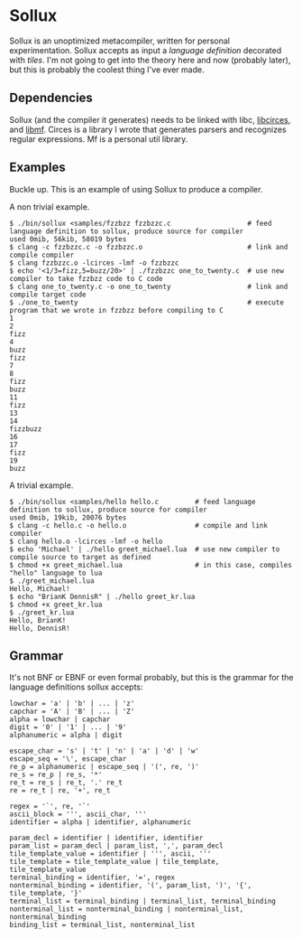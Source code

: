 # Sollux
Sollux is an unoptimized metacompiler, written for personal experimentation.
Sollux accepts as input a *language definition* decorated with *tiles*.
I'm not going to get into the theory here and now (probably later), 
but this is probably the coolest thing I've ever made. 

## Dependencies
Sollux (and the compiler it generates) needs to be linked with libc, [libcirces](https://github.com/gittyhubacc/circes), and [libmf](https://github.com/gittyhubacc/mf).
Circes is a library I wrote that generates parsers and recognizes regular expressions. Mf is a personal util library.

## Examples
Buckle up. This is an example of using Sollux to produce a compiler.

A non trivial example.
```
$ ./bin/sollux <samples/fzzbzz fzzbzzc.c                   # feed language definition to sollux, produce source for compiler
used 0mib, 56kib, 58019 bytes
$ clang -c fzzbzzc.c -o fzzbzzc.o                          # link and compile compiler
$ clang fzzbzzc.o -lcirces -lmf -o fzzbzzc
$ echo '<1/3=fizz,5=buzz/20>' | ./fzzbzzc one_to_twenty.c  # use new compiler to take fzzbzz code to C code
$ clang one_to_twenty.c -o one_to_twenty                   # link and compile target code
$ ./one_to_twenty                                          # execute program that we wrote in fzzbzz before compiling to C
1
2
fizz
4
buzz
fizz
7
8
fizz
buzz
11
fizz
13
14
fizzbuzz
16
17
fizz
19
buzz
```

A trivial example.
```
$ ./bin/sollux <samples/hello hello.c         # feed language definition to sollux, produce source for compiler
used 0mib, 19kib, 20076 bytes
$ clang -c hello.c -o hello.o                 # compile and link compiler
$ clang hello.o -lcirces -lmf -o hello
$ echo 'Michael' | ./hello greet_michael.lua  # use new compiler to compile source to target as defined
$ chmod +x greet_michael.lua                  # in this case, compiles "hello" language to lua
$ ./greet_michael.lua
Hello, Michael!
$ echo "BrianK DennisR" | ./hello greet_kr.lua
$ chmod +x greet_kr.lua
$ ./greet_kr.lua
Hello, BrianK!
Hello, DennisR!
```

## Grammar
It's not BNF or EBNF or even formal probably, 
but this is the grammar for the language definitions
sollux accepts:
```
lowchar = 'a' | 'b' | ... | 'z'
capchar = 'A' | 'B' | ... | 'Z'
alpha = lowchar | capchar
digit = '0' | '1' | ... | '9'
alphanumeric = alpha | digit

escape_char = 's' | 't' | 'n' | 'a' | 'd' | 'w'
escape_seq = '\', escape_char
re_p = alphanumeric | escape_seq | '(', re, ')'
re_s = re_p | re_s, '*'
re_t = re_s | re_t, '.' re_t
re = re_t | re, '+', re_t

regex = '`', re, '`'
ascii_block = ''', ascii_char, '''
identifier = alpha | identifier, alphanumeric

param_decl = identifier | identifier, identifier
param_list = param_decl | param_list, ',', param_decl
tile_template_value = identifier | ''', ascii, '''
tile_template = tile_template_value | tile_template, tile_template_value
terminal_binding = identifier, '=', regex
nonterminal_binding = identifier, '(', param_list, ')', '{', tile_template, '}'
terminal_list = terminal_binding | terminal_list, terminal_binding
nonterminal_list = nonterminal_binding | nonterminal_list, nonterminal_binding
binding_list = terminal_list, nonterminal_list
```
